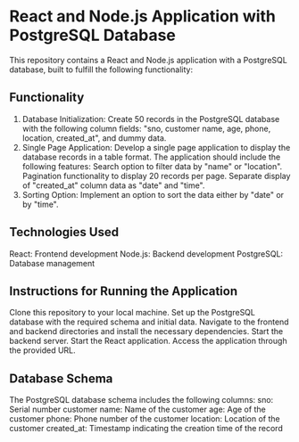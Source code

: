 # React and Node.js Application with PostgreSQL Database
This repository contains a React and Node.js application with a PostgreSQL database, built to fulfill the following functionality:

## Functionality
1. Database Initialization: Create 50 records in the PostgreSQL database with the following column fields: "sno, customer name, age, phone, location, created_at", and dummy data.
2. Single Page Application: Develop a single page application to display the database records in a table format. The application should include the following features:
Search option to filter data by "name" or "location".
Pagination functionality to display 20 records per page.
Separate display of "created_at" column data as "date" and "time".
3. Sorting Option: Implement an option to sort the data either by "date" or by "time".

## Technologies Used
React: Frontend development
Node.js: Backend development
PostgreSQL: Database management

## Instructions for Running the Application
Clone this repository to your local machine.
Set up the PostgreSQL database with the required schema and initial data.
Navigate to the frontend and backend directories and install the necessary dependencies.
Start the backend server.
Start the React application.
Access the application through the provided URL.

## Database Schema
The PostgreSQL database schema includes the following columns:
sno: Serial number
customer name: Name of the customer
age: Age of the customer
phone: Phone number of the customer
location: Location of the customer
created_at: Timestamp indicating the creation time of the record
